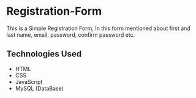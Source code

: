 # Registration-Form

This is a Simple Registration Form, In this form mentioned about first and last name, email, password, confirm password etc.

## Technologies Used

- HTML
- CSS
- JavaScript
- MySQL (DataBase)

 
